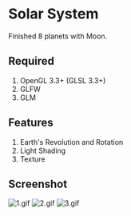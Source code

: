 # Solar System

Finished 8 planets with Moon.

## Required

1. OpenGL 3.3+ (GLSL 3.3+)
2. GLFW
3. GLM

## Features
1. Earth's Revolution and Rotation
2. Light Shading
3. Texture

## Screenshot

![1.gif](http://7xnei5.com1.z0.glb.clouddn.com/opengl6.gif)
![2.gif](http://7xnei5.com1.z0.glb.clouddn.com/opengl7.gif)
![3.gif](http://7xnei5.com1.z0.glb.clouddn.com/opengl8.gif)
